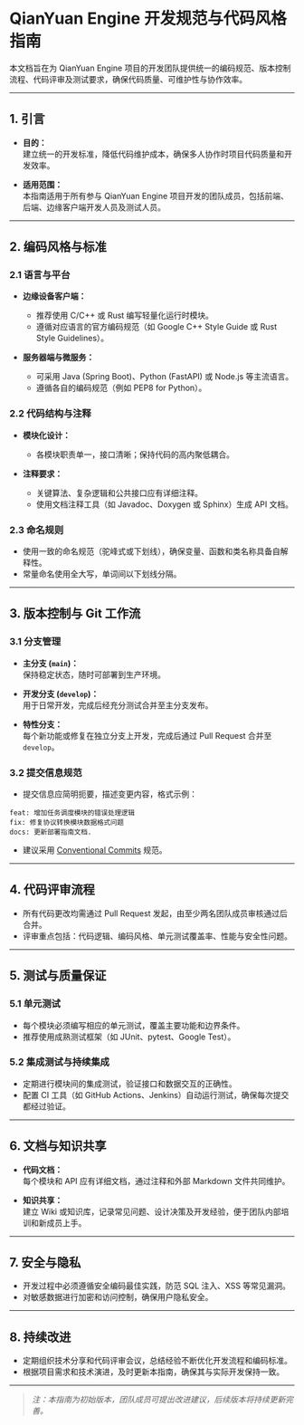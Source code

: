 # QianYuan Engine 开发规范与代码风格指南

本文档旨在为 QianYuan Engine 项目的开发团队提供统一的编码规范、版本控制流程、代码评审及测试要求，确保代码质量、可维护性与协作效率。

---

## 1. 引言

- **目的：**  
  建立统一的开发标准，降低代码维护成本，确保多人协作时项目代码质量和开发效率。

- **适用范围：**  
  本指南适用于所有参与 QianYuan Engine 项目开发的团队成员，包括前端、后端、边缘客户端开发人员及测试人员。

---

## 2. 编码风格与标准

### 2.1 语言与平台

- **边缘设备客户端：**  
  - 推荐使用 C/C++ 或 Rust 编写轻量化运行时模块。  
  - 遵循对应语言的官方编码规范（如 Google C++ Style Guide 或 Rust Style Guidelines）。

- **服务器端与微服务：**  
  - 可采用 Java (Spring Boot)、Python (FastAPI) 或 Node.js 等主流语言。  
  - 遵循各自的编码规范（例如 PEP8 for Python）。

### 2.2 代码结构与注释

- **模块化设计：**  
  - 各模块职责单一，接口清晰；保持代码的高内聚低耦合。
  
- **注释要求：**  
  - 关键算法、复杂逻辑和公共接口应有详细注释。  
  - 使用文档注释工具（如 Javadoc、Doxygen 或 Sphinx）生成 API 文档。

### 2.3 命名规则

- 使用一致的命名规范（驼峰式或下划线），确保变量、函数和类名称具备自解释性。  
- 常量命名使用全大写，单词间以下划线分隔。

---

## 3. 版本控制与 Git 工作流

### 3.1 分支管理

- **主分支 (`main`)：**  
  保持稳定状态，随时可部署到生产环境。

- **开发分支 (`develop`)：**  
  用于日常开发，完成后经充分测试合并至主分支发布。

- **特性分支：**  
  每个新功能或修复在独立分支上开发，完成后通过 Pull Request 合并至 `develop`。

### 3.2 提交信息规范

- 提交信息应简明扼要，描述变更内容，格式示例：

```
feat: 增加任务调度模块的错误处理逻辑 
fix: 修复协议转换模块数据格式问题 
docs: 更新部署指南文档.
```
- 建议采用 [Conventional Commits](https://www.conventionalcommits.org/) 规范。

---

## 4. 代码评审流程

- 所有代码更改均需通过 Pull Request 发起，由至少两名团队成员审核通过后合并。  
- 评审重点包括：代码逻辑、编码风格、单元测试覆盖率、性能与安全性问题。

---

## 5. 测试与质量保证

### 5.1 单元测试

- 每个模块必须编写相应的单元测试，覆盖主要功能和边界条件。  
- 推荐使用成熟测试框架（如 JUnit、pytest、Google Test）。

### 5.2 集成测试与持续集成

- 定期进行模块间的集成测试，验证接口和数据交互的正确性。  
- 配置 CI 工具（如 GitHub Actions、Jenkins）自动运行测试，确保每次提交都经过验证。

---

## 6. 文档与知识共享

- **代码文档：**  
每个模块和 API 应有详细文档，通过注释和外部 Markdown 文件共同维护。

- **知识共享：**  
建立 Wiki 或知识库，记录常见问题、设计决策及开发经验，便于团队内部培训和新成员上手。

---

## 7. 安全与隐私

- 开发过程中必须遵循安全编码最佳实践，防范 SQL 注入、XSS 等常见漏洞。  
- 对敏感数据进行加密和访问控制，确保用户隐私安全。

---

## 8. 持续改进

- 定期组织技术分享和代码评审会议，总结经验不断优化开发流程和编码标准。  
- 根据项目需求和技术演进，及时更新本指南，确保其与实际开发保持一致。

---

> *注：本指南为初始版本，团队成员可提出改进建议，后续版本将持续更新完善。*
